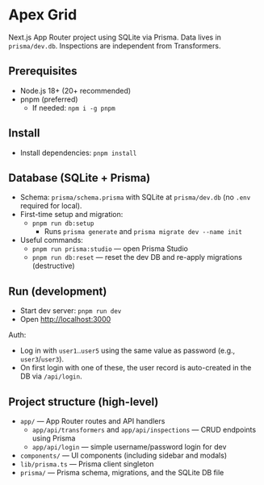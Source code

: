 # Apex Grid

Next.js App Router project using SQLite via Prisma. Data lives in `prisma/dev.db`. Inspections are independent from Transformers.

## Prerequisites

- Node.js 18+ (20+ recommended)
- pnpm (preferred)
  - If needed: `npm i -g pnpm`

## Install

- Install dependencies: `pnpm install`

## Database (SQLite + Prisma)

- Schema: `prisma/schema.prisma` with SQLite at `prisma/dev.db` (no `.env` required for local).
- First-time setup and migration:
  - `pnpm run db:setup`
    - Runs `prisma generate` and `prisma migrate dev --name init`
- Useful commands:
  - `pnpm run prisma:studio` — open Prisma Studio
  - `pnpm run db:reset` — reset the dev DB and re-apply migrations (destructive)

## Run (development)

- Start dev server: `pnpm run dev`
- Open <http://localhost:3000>

Auth:

- Log in with `user1`..`user5` using the same value as password (e.g., `user3`/`user3`).
- On first login with one of these, the user record is auto-created in the DB via `/api/login`.

## Project structure (high-level)

- `app/` — App Router routes and API handlers
  - `app/api/transformers` and `app/api/inspections` — CRUD endpoints using Prisma
  - `app/api/login` — simple username/password login for dev
- `components/` — UI components (including sidebar and modals)
- `lib/prisma.ts` — Prisma client singleton
- `prisma/` — Prisma schema, migrations, and the SQLite DB file
